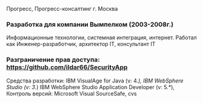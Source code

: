 Прогресс, Прогресс-консалтинг г. Москва
### Разработка для компании Вымпелком (2003-2008г.)
Информационные технологии, системная интеграция, интернет.
Работал как Инженер-разработчик, архитектор IT, консультант IT
### Разграничение прав доступа: https://github.com/ildar66/SecurityApp

Средства разработки:
IBM VisualAge for Java (v: 4.*),
IBM WebSphere Studio (v: 3.*)
IBM WebSphere Studio Application Developer (v: 5.*),
Контроль версий:
Microsoft Visual SourceSafe,
cvs
